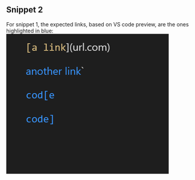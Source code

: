 

## Snippet 2
For snippet 1, the expected links, based on VS code preview, are the ones highlighted in blue:
![hey](pics/snippet1expected.PNG)